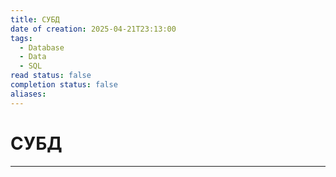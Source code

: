 ```yaml
---
title: СУБД
date of creation: 2025-04-21T23:13:00
tags:
  - Database
  - Data
  - SQL
read status: false
completion status: false
aliases:
---
```

# СУБД
---
